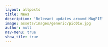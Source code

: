 ```yaml
---
layout: allposts
title: News
description: 'Relevant updates around MAgPIE'
image: assets/images/generic/pic01w.jpg
author: null
nav-menu: true
show_tile: true
---
```



